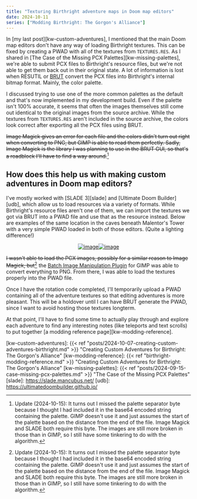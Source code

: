```yaml
---
title: "Texturing Birthright adventure maps in Doom map editors"
date: 2024-10-11
series: ["Modding Birthright: The Gorgon's Alliance"]
---
```


<style>
    div#imgcomp {
        margin: auto;
        width: fit-content;
    }
    article.post img {
        display: inline;
        height: 300px;
        margin: auto;
    }
</style>

In [my last post][kw-custom-adventures], I mentioned that the main Doom map editors don't have any way of loading Birthright textures. This can be fixed by creating a PWAD with all of the textures from `TEXTURES.RES`. As I shared in [The Case of the Missing PCX Palettes][kw-missing-palettes], we're able to submit PCX files to Birthright's resource files, but we're not able to get them back out in their original state. A lot of information is lost when RESUTIL or [BRUT][github-brut] convert the PCX files into Birthright's internal bitmap format. Mainly, the color palette.

I discussed trying to use one of the more common palettes as the default and that's now implemented in my development build. Even if the palette isn't 100% accurate, it seems that often the images themselves still come out identical to the original images from the source archive. While the textures from `TEXTURES.RES` aren't included in the source archive, the colors look correct after exporting all the PCX files using BRUT.

~~Image Magick gives an error for each file and the colors didn't turn out right when converting to PNG, but GIMP is able to read them perfectly. Sadly, Image Magick is the library I was planning to use in the BRUT GUI, so that's a roadblock I'll have to find a way around.~~[^1]

## How does this help us with making custom adventures in Doom map editors?

I've mostly worked with [SLADE 3][slade] and [Ultimate Doom Builder][udb], which allow us to load resources via a variety of formats. While Birthright's resource files aren't one of them, we can import the textures we got via BRUT into a PWAD file and use that as the resource instead. Below are examples of the same location in the caves beneath Malentor's Tower with a very simple PWAD loaded in both of those editors. (Quite a lighting difference!)

<div id="imgcomp">

[![image](/img/posts/modding_birthright/slade-retexturing.png)](/img/posts/modding_birthright/slade-retexturing.png)[![image](/img/posts/modding_birthright/udb-retexturing.png)](/img/posts/modding_birthright/udb-retexturing.png)

</div>

~~I wasn't able to load the PCX images, possibly for a similar reason to Image Magick, but~~[^1] the [Batch Image Manipulation Plugin][gimp-bimp] for GIMP was able to convert everything to PNG. From there, I was able to load the textures properly into the PWAD file.

Once I have the rotation code completed, I'll temporarily upload a PWAD containing all of the adventure textures so that editing adventures is more pleasant. This will be a holdover until I can have BRUT generate the PWAD, since I want to avoid hosting those textures longterm.

At that point, I'll have to find some time to actually play through and explore each adventure to find any interesting notes (like teleports and text scrolls) to put together [a modding reference page][kw-modding-reference].

[^1]: Update (2024-10-15): It turns out I missed the palette separator byte because I thought I had included it in the base64 encoded string containing the palette. GIMP doesn't use it and just assumes the start of the palette based on the distance from the end of the file. Image Magick and SLADE both require this byte. The images are still more broken in those than in GIMP, so I still have some tinkering to do with the algorithm.

[gimp-bimp]: http://alessandrofrancesconi.it/projects/bimp/
[github-brut]: https://github.com/Shiryou/brut
[kw-custom-adventures]: {{< ref "posts/2024-10-07-creating-custom-adventures-birthright.md" >}} "Creating Custom Adventures for Birthright: The Gorgon's Alliance"
[kw-modding-reference]: {{< ref "birthright-modding-reference.md" >}} "Creating Custom Adventures for Birthright: The Gorgon's Alliance"
[kw-missing-palettes]: {{< ref "posts/2024-09-15-case-missing-pcx-palettes.md" >}} "The Case of the Missing PCX Palettes"
[slade]: https://slade.mancubus.net/
[udb]: https://ultimatedoombuilder.github.io/